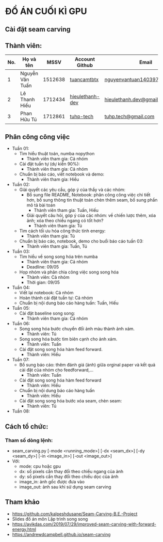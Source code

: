 # ĐỒ ÁN CUỐI KÌ GPU

## Cài đặt seam carving

## Thành viên:
| No. | Họ và tên       | MSSV    | Account Github                                        | Email                         |
| --- | --------------- | ------- | ----------------------------------------------------- | ----------------------------- |
| 1   | Nguyễn Văn Tuấn | 1512638 | [tuancamtbtx](https://github.com/tuancamtbtx)         | nguyenvantuan140397@gmail.com |
| 2   | Lê Thanh Hiếu   | 1712434 | [hieulethanh-dev](https://github.com/hieulethanh-dev) | hieulethanh.dev@gmail.com     |
| 3   | Phan Hữu Tú     | 1712861 | [tuhp-tech](https://github.com/tuhp-tech)             | tuhp.tech@gmail.com           |

## Phân công công việc
- Tuần 01:
  - Tìm hiểu thuật toán, numba nopython
    - Thành viên tham gia: Cả nhóm
  - Cài đặt tuần tự (dự kiến 90%):
    - Thành viên tham gia: Cả nhóm
  - Chuẩn bị báo cáo, viết notebook và demo:
    - Thành viên tham gia: Hiếu
- Tuần 02:
  - Giải quyết các yêu cầu, góp ý của thầy và các nhóm:
    - Bổ sung file README, Notebook: phân công công việc chi tiết hơn, bổ sung thông tin thuật toán chèn thêm seam, bổ sung phần mô tả bài toán
      - Thành viên tham gia: Tuấn, Hiếu
    - Giải quyết câu hỏi, góp ý của các nhóm: về chiến lược thêm, xóa ảnh; xóa theo chiều ngang có tốt hơn?
      - Thành viên tham gia: Tú
  - Tìm cách tối ưu hóa công thức tính energy:
    - Thành viên tham gia: Tú
  - Chuẩn bị báo cáo, notebook, demo cho buổi báo cáo tuần 03:
    - Thành viên tham gia: Tuấn, Tú
- Tuần 03:
  - Tìm hiểu về song song hóa trên numba
    - Thành viên tham gia: Cả nhóm
    - Deadline: 09/05
  - Họp nhóm và phân chia công việc song song hóa
    - Thành viên: Cả nhóm
    - Thời gian: 09/05
- Tuần 04:
  - Viết lại notebook: Cả nhóm 
  - Hoàn thành cài đặt tuần tự: Cả nhóm
  - Chuẩn bị nội dung báo cáo hàng tuần: Tuấn, Hiếu
- Tuần 05:
  - Cài đặt baseline song song:
    - Thành viên tham gia: Cả nhóm
- Tuần 06:
  - Song song hóa bước chuyển đổi ảnh màu thành ảnh xám.
    - Thành viên: Tú
  - Song song hóa bước tìm biên cạnh cho ảnh xám.
    - Thành viên: Tuấn
  - Cài đặt song song hóa hàm feed forward.
    - Thành viên: Hiếu
- Tuần 07:
  - Bổ sung báo cáo: thêm đánh giá (ảnh) giữa orginal paper và kết quả cài đặt của nhóm cho feedforward,...
    - Thành viên: Tuấn
  - Cài đặt song song hóa hàm feed forward
    - Thành viên: Hiếu
  - Chuẩn bị nội dung báo cáo hàng tuần
    - Thành viên: Hiếu
  - Cài đặt song song hóa bước xóa seam, chèn seam:
    - Thành viên: Tú
- Tuần 08:

## Cách tổ chức:
### Tham số dòng lệnh:
- seam_carving.py [-mode <running_mode>] [-dx <seam_dx>] [-dy <seam_dy>] [-in <image_in>] [-out <image_out>]
- Với:
  + mode: cpu hoặc gpu
  + dx: số pixels cần thay đổi theo chiều ngang của ảnh
  + dy: số pixels cần thay đổi theo chiều dọc của ảnh
  + image_in: ảnh gốc được đưa vào
  + image_out: ảnh sau khi sử dụng seam carving

## Tham khảo
- https://github.com/kalpeshdusane/Seam-Carving-B.E.-Project
- Slides đồ án môn Lập trình song song
- https://avikdas.com/2019/07/29/improved-seam-carving-with-forward-energy.html
- https://andrewdcampbell.github.io/seam-carving
